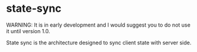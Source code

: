 # state-sync

WARNING: It is in early development and I would suggest you to do not use it until version 1.0.

State sync is the architecture designed to sync client state with server side.

